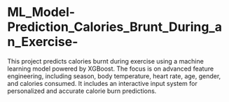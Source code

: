 # ML_Model-Prediction_Calories_Brunt_During_an_Exercise-
This project predicts calories burnt during exercise using a machine learning model powered by XGBoost. The focus is on advanced feature engineering, including season, body temperature, heart rate, age, gender, and calories consumed. It includes an interactive input system for personalized and accurate calorie burn predictions.
